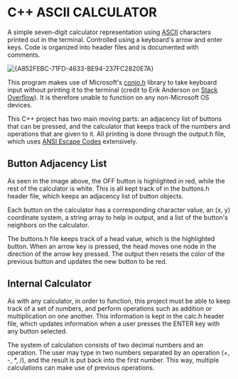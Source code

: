 # C++ ASCII CALCULATOR

A simple seven-digit calculator representation using [ASCII](https://en.wikipedia.org/wiki/ASCII) characters printed out in the terminal. Controlled using a keyboard's arrow and enter keys.
Code is organized into header files and is documented with comments.

![{A852FEBC-71FD-4633-BE94-237FC2820E7A}](https://github.com/user-attachments/assets/2cd7e17e-951d-4385-acbf-21deae7fd9cd)

This program makes use of Microsoft's [conio.h](https://learn.microsoft.com/en-us/cpp/c-runtime-library/console-and-port-i-o?view=msvc-170&redirectedfrom=MSDN) library to take keyboard input without printing it to the terminal (credit to Erik Anderson on [Stack Overflow](https://stackoverflow.com/questions/24708700/c-detect-when-user-presses-arrow-key)). It is therefore unable to function on any non-Microsoft OS devices.

This C++ project has two main moving parts: an adjacency list of buttons that can be pressed, and the calculator that keeps track of the numbers and operations that are given to it. All printing is done through the output.h file, which uses [ANSI Escape Codes](https://gist.github.com/fnky/458719343aabd01cfb17a3a4f7296797) extensively.
## Button Adjacency List
As seen in the image above, the OFF button is highlighted in red, while the rest of the calculator is white. This is all kept track of in the buttons.h header file, which keeps an adjacency list of button objects. 

Each button on the calculator has a corresponding character value, an (x, y) coordinate system, a string array to help in output, and a list of the button's neighbors on the calculator.

The buttons.h file keeps track of a head value, which is the highlighted button. When an arrow key is pressed, the head moves one node in the direction of the arrow key pressed. The output then resets the color of the previous button and updates the new button to be red.

## Internal Calculator
As with any calculator, in order to function, this project must be able to keep track of a set of numbers, and perform operations such as addition or multiplication on one another. This information is kept in the calc.h header file, which updates information when a user presses the ENTER key with any button selected.

The system of calculation consists of two decimal numbers and an operation. The user may type in two numbers separated by an operation (+, -, *, /), and the result is put back into the first number. This way, multiple calculations can make use of previous operations.
